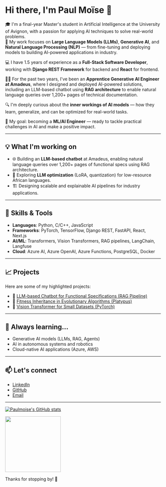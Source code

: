 

<!--
**paulmoise/paulmoise** is a ✨ _special_ ✨ repository because its `README.md` (this file) appears on your GitHub profile.

Here are some ideas to get you started:

- 🔭 I’m currently working on ...
- 🌱 I’m currently learning ...
- 👯 I’m looking to collaborate on ...
- 🤔 I’m looking for help with ...
- 💬 Ask me about ...
- 📫 How to reach me: ...
- 😄 Pronouns: ...
- ⚡ Fun fact: ...
-->

# Hi there, I'm Paul Moïse 👋

🎓 I'm a final-year Master's student in Artificial Intelligence at the University of Avignon, with a passion for applying AI techniques to solve real-world problems.  
🧠 My work focuses on **Large Language Models (LLMs)**, **Generative AI**, and **Natural Language Processing (NLP)** — from fine-tuning and deploying models to building AI-powered applications in industry.

💻 I have 1.5 years of experience as a **Full-Stack Software Developer**, working with **Django REST Framework** for backend and **React** for frontend.

👨‍💻 For the past two years, I've been an **Apprentice Generative AI Engineer at Amadeus**, where I designed and deployed AI-powered solutions, including an LLM-based chatbot using **RAG architecture** to enable natural language queries over 1,200+ pages of technical documentation.

🔍 I'm deeply curious about the **inner workings of AI models** — how they learn, generalize, and can be optimized for real-world tasks.

🚀 My goal: becoming a **ML/AI Engineer** — ready to tackle practical challenges in AI and make a positive impact.

---

## 💡 What I'm working on
- 🌐 Building an **LLM-based chatbot** at Amadeus, enabling natural language queries over 1,200+ pages of functional specs using RAG architecture.
- 🎯 Exploring **LLM optimization** (LoRA, quantization) for low-resource African languages.
- 🏗️ Designing scalable and explainable AI pipelines for industry applications.

---

## 🔧 Skills & Tools
- **Languages**: Python, C/C++, JavaScript
- **Frameworks**: PyTorch, TensorFlow, Django REST, FastAPI, React, Next.js
- **AI/ML**: Transformers, Vision Transformers, RAG pipelines, LangChain, Langfuse
- **Cloud**: Azure AI, Azure OpenAI, Azure Functions, PostgreSQL, Docker

---

## 📈 Projects
Here are some of my highlighted projects:
- 🔗 [LLM-based Chatbot for Functional Specifications (RAG Pipeline)](https://github.com/paulmoise/llm-chatbot)
- 🔗 [Fitness Inheritance in Evolutionary Algorithms (Platypus)](https://github.com/paulmoise/genetics-algorithm)
- 🔗 [Vision Transformer for Small Datasets (PyTorch)](https://github.com/paulmoise/vit_small_ds_pytorch)

---

## 🌱 Always learning...
- Generative AI models (LLMs, RAG, Agents)
- AI in autonomous systems and robotics
- Cloud-native AI applications (Azure, AWS)

---

## 📫 Let's connect
- [LinkedIn](https://https://www.linkedin.com/in/paulmoise-gangbadja-1b173b168/)
- [GitHub](https://github.com/paulmoise)
- [Email](mailto:m.gangbadja@gmail.com)

---

[![Paulmoise's GitHub stats](https://github-readme-stats.vercel.app/api?username=paulmoise)](https://github.com/paulmoise/github-readme-stats)

<img height="180em" src="https://github-readme-stats.vercel.app/api/top-langs/?username=paulmoise&layout=compact&langs_count=8"/>

Thanks for stopping by! 🚀

